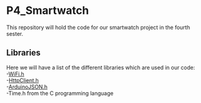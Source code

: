 # P4_Smartwatch
 This repository will hold the code for our smartwatch project in the fourth sester.

 ## Libraries
 Here we will have a list of the different libraries which are used in our code:
    -[WiFi.h](https://github.com/arduino-libraries/WiFi)  
    -[HttpClient.h](https://github.com/amcewen/HttpClient)  
    -[ArduinoJSON.h](https://github.com/bblanchon/ArduinoJson)  
    -Time.h from the C programming language  
